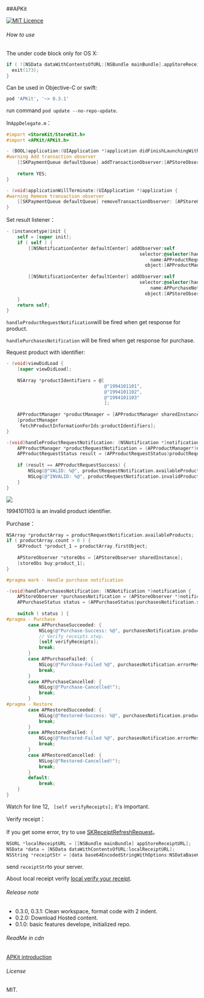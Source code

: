 ##APKit

[![MIT Licence](https://badges.frapsoft.com/os/mit/mit.svg?v=103)](https://opensource.org/licenses/mit-license.php)

###### How to use

The under code block only for OS X:

```objective-c
if ( ![NSData dataWithContentsOfURL:[NSBundle mainBundle].appStoreReceiptURL] ) {
  exit(173);
}
```

Can be used in Objective-C or swift:

```ruby
pod 'APKit', '~> 0.3.1'
```

run command `pod update --no-repo-update`.

In`AppDelegate.m`：

```objective-c
#import <StoreKit/StoreKit.h>
#import <APKit/APKit.h>
```

```objective-c
- (BOOL)application:(UIApplication *)application didFinishLaunchingWithOptions:(NSDictionary *)launchOptions {
#warning Add transaction observer
    [[SKPaymentQueue defaultQueue] addTransactionObserver:[APStoreObserver sharedInstance]];
    
    return YES;
}
```

```objective-c
- (void)applicationWillTerminate:(UIApplication *)application {
#warning Remove transaction observer
    [[SKPaymentQueue defaultQueue] removeTransactionObserver: [APStoreObserver sharedInstance]];
}
```

Set result listener：

```objective-c
- (instancetype)init {
    self = [super init];
    if ( self ) {
        [[NSNotificationCenter defaultCenter] addObserver:self
                                                 selector:@selector(handleProductRequestNotification:)
                                                     name:APProductRequestNotification
                                                   object:[APProductManager sharedInstance]];
        
        [[NSNotificationCenter defaultCenter] addObserver:self
                                                 selector:@selector(handlePurchasesNotification:)
                                                     name:APPurchaseNotification
                                                   object:[APStoreObserver sharedInstance]];
    }
    return self;
}
```

`handleProductRequestNotification`will be fired when get response for product.

`handlePurchasesNotification` will be fired when get response for purchase.

Request product with identifier:

```objective-c
- (void)viewDidLoad {
    [super viewDidLoad];
    
    NSArray *productIdentifiers = @[
                                    @"1994101101",
                                    @"1994101102",
                                    @"1994101103"
                                    ];
    
    APProductManager *productManager = [APProductManager sharedInstance];
    [productManager
     fetchProductInformationForIds:productIdentifiers];
}
```

```objective-c
-(void)handleProductRequestNotification: (NSNotification *)notification {
    APProductManager *productRequestNotification = (APProductManager*)notification.object;
    APProductRequestStatus result = (APProductRequestStatus)productRequestNotification.status;
    
    if (result == APProductRequestSuccess) {
        NSLog(@"VALID: %@", productRequestNotification.availableProducts);
        NSLog(@"INVALID: %@", productRequestNotification.invalidProductIds);
    }
}
```

![](http://ocef2grmj.bkt.clouddn.com/productResult)

1994101103 is an invalid product identifier.

Purchase：

```objective-c
NSArray *productArray = productRequestNotification.availableProducts;
if ( productArray.count > 0 ) {
    SKProduct *product_1 = productArray.firstObject;
  
    APStoreObserver *storeObs = [APStoreObserver sharedInstance];
    [storeObs buy:product_1];
}
```

```objective-c
#pragma mark - Handle purchase notification

-(void)handlePurchasesNotification: (NSNotification *)notification {
    APStoreObserver *purchasesNotification = (APStoreObserver *)notification.object;
    APPurchaseStatus status = (APPurchaseStatus)purchasesNotification.status;
    
    switch ( status ) {
#pragma - Purchase
        case APPurchaseSucceeded: {
            NSLog(@"Purchase-Success: %@", purchasesNotification.productsPurchased);
            // Verify receipts step.
            [self verifyReceipts];
            break;
        }
        case APPurchaseFailed: {
            NSLog(@"Purchase-Failed %@", purchasesNotification.errorMessage);
            break;
        }
        case APPurchaseCancelled: {
            NSLog(@"Purchase-Cancelled!");
            break;
        }
#pragma - Restore
        case APRestoredSucceeded: {
            NSLog(@"Restored-Success: %@", purchasesNotification.productsRestored);
            break;
        }
        case APRestoredFailed: {
            NSLog(@"Restored-Failed %@", purchasesNotification.errorMessage);
            break;
        }
        case APRestoredCancelled: {
            NSLog(@"Restored-Cancelled!");
            break;
        }
        default:
            break;
    }
}
```

Watch for line 12, ` [self verifyReceipts];` it's important.

Verify receipt：

If you get some error, try to use [SKReceiptRefreshRequest](https://developer.apple.com/reference/storekit/skreceiptrefreshrequest)。

```objective-c
NSURL *localReceiptURL = [[NSBundle mainBundle] appStoreReceiptURL];
NSData *data = [NSData dataWithContentsOfURL:localReceiptURL];
NSString *receiptStr = [data base64EncodedStringWithOptions:NSDataBase64EncodingEndLineWithLineFeed];
```

send `receiptStr`to your server.

About local receipt verify [local verify your receipt](https://github.com/WildDylan/iap-local-receipt).

###### Release note

- 0.3.0, 0.3.1: Clean workspace, format code with 2 indent.
- 0.2.0: Download Hosted content.
- 0.1.0: basic features develope, initialized repo.

###### ReadMe in cdn

[APKit introduction](http://www.devdylan.cn/APKit/)

###### License

MIT. 

